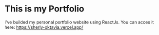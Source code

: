 # This is my Portfolio

I've builded my personal portfolio website using ReactJs.
You can acces it here: https://sherly-oktavia.vercel.app/


